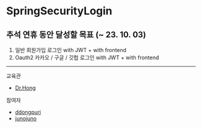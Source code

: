 # SpringSecurityLogin

## 추석 연휴 동안 달성할 목표 (~ 23. 10. 03) 

1. 일반 회원가입 로그인 with JWT + with frontend
2. Oauth2 카카오 / 구글 / 깃헙 로그인 with JWT + with frontend

---

교육관
- [Dr.Hong](https://github.com/Juhongseok/)

참여자 
- [ddongpuri](https://github.com/ddongpuri?tab=following)
- [junojuno](https://github.com/juno-junho)
